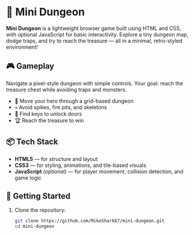 # 🏰 Mini Dungeon

**Mini Dungeon** is a lightweight browser game built using HTML and CSS, with optional JavaScript for basic interactivity. Explore a tiny dungeon map, dodge traps, and try to reach the treasure — all in a minimal, retro-styled environment!

## 🎮 Gameplay

Navigate a pixel-style dungeon with simple controls. Your goal: reach the treasure chest while avoiding traps and monsters.

- 🧍 Move your hero through a grid-based dungeon
- 💀 Avoid spikes, fire pits, and skeletons
- 💎 Find keys to unlock doors
- 🏆 Reach the treasure to win

## 📦 Tech Stack

- **HTML5** — for structure and layout
- **CSS3** — for styling, animations, and tile-based visuals
- **JavaScript** *(optional)* — for player movement, collision detection, and game logic

## 🚀 Getting Started

1. Clone the repository:
   ```bash
   git clone https://github.com/MikeShark67/mini-dungeon.git
   cd mini-dungeon
